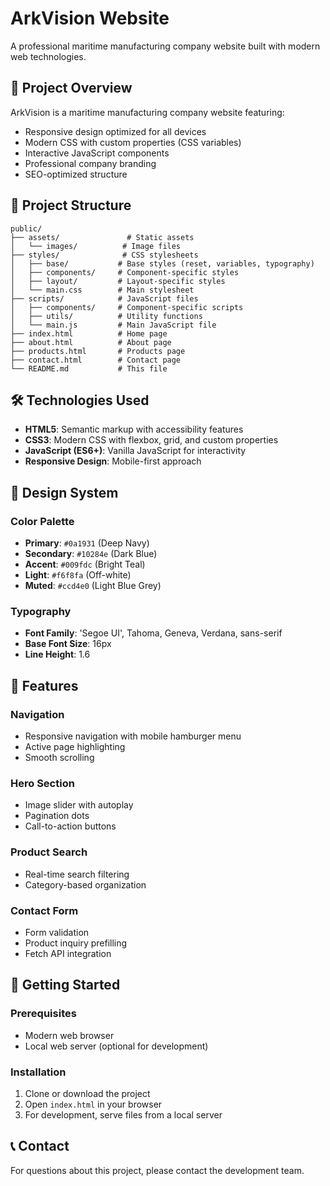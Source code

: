 # ArkVision Website

A professional maritime manufacturing company website built with modern web technologies.

## 🚀 Project Overview

ArkVision is a maritime manufacturing company website featuring:
- Responsive design optimized for all devices
- Modern CSS with custom properties (CSS variables)
- Interactive JavaScript components
- Professional company branding
- SEO-optimized structure

## 📁 Project Structure

```
public/
├── assets/               # Static assets
│   └── images/          # Image files
├── styles/              # CSS stylesheets
│   ├── base/           # Base styles (reset, variables, typography)
│   ├── components/     # Component-specific styles
│   ├── layout/         # Layout-specific styles
│   └── main.css        # Main stylesheet
├── scripts/            # JavaScript files
│   ├── components/     # Component-specific scripts
│   ├── utils/          # Utility functions
│   └── main.js         # Main JavaScript file
├── index.html          # Home page
├── about.html          # About page
├── products.html       # Products page
├── contact.html        # Contact page
└── README.md           # This file
```

## 🛠️ Technologies Used

- **HTML5**: Semantic markup with accessibility features
- **CSS3**: Modern CSS with flexbox, grid, and custom properties
- **JavaScript (ES6+)**: Vanilla JavaScript for interactivity
- **Responsive Design**: Mobile-first approach

## 🎨 Design System

### Color Palette
- **Primary**: `#0a1931` (Deep Navy)
- **Secondary**: `#10284e` (Dark Blue)
- **Accent**: `#009fdc` (Bright Teal)
- **Light**: `#f6f8fa` (Off-white)
- **Muted**: `#ccd4e0` (Light Blue Grey)

### Typography
- **Font Family**: 'Segoe UI', Tahoma, Geneva, Verdana, sans-serif
- **Base Font Size**: 16px
- **Line Height**: 1.6

## 📱 Features

### Navigation
- Responsive navigation with mobile hamburger menu
- Active page highlighting
- Smooth scrolling

### Hero Section
- Image slider with autoplay
- Pagination dots
- Call-to-action buttons

### Product Search
- Real-time search filtering
- Category-based organization

### Contact Form
- Form validation
- Product inquiry prefilling
- Fetch API integration

## 🚀 Getting Started

### Prerequisites
- Modern web browser
- Local web server (optional for development)

### Installation
1. Clone or download the project
2. Open `index.html` in your browser
3. For development, serve files from a local server

## 📞 Contact

For questions about this project, please contact the development team.
